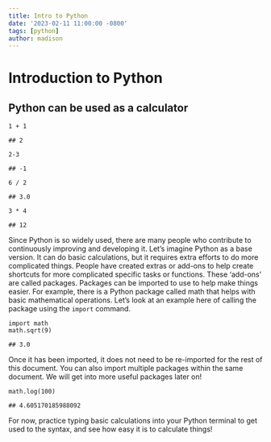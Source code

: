 ```yaml
---
title: Intro to Python
date: '2023-02-11 11:00:00 -0800'
tags: [python]
author: madison
---
```

# Introduction to Python

## Python can be used as a calculator

    1 + 1

    ## 2

    2-3

    ## -1

    6 / 2

    ## 3.0

    3 * 4

    ## 12

Since Python is so widely used, there are many people who contribute to
continuously improving and developing it. Let’s imagine Python as a base
version. It can do basic calculations, but it requires extra efforts to
do more complicated things. People have created extras or add-ons to
help create shortcuts for more complicated specific tasks or functions.
These ‘add-ons’ are called packages. Packages can be imported to use to
help make things easier. For example, there is a Python package called
math that helps with basic mathematical operations. Let’s look at an
example here of calling the package using the `import` command.

    import math
    math.sqrt(9)

    ## 3.0

Once it has been imported, it does not need to be re-imported for the
rest of this document. You can also import multiple packages within the
same document. We will get into more useful packages later on!

    math.log(100)

    ## 4.605170185988092

For now, practice typing basic calculations into your Python terminal to
get used to the syntax, and see how easy it is to calculate things!
